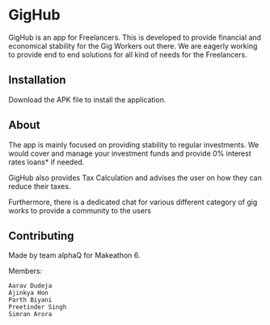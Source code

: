 # GigHub

GigHub is an app for Freelancers. This is developed to provide financial and economical stability for the Gig Workers out there. We are eagerly working to provide end to end solutions for all kind of needs for the Freelancers.

## Installation

Download the APK file to install the application.


## About
The app is mainly focused on providing stability to regular investments. We would cover and manage your investment funds and provide 0% interest rates loans* if needed. 

GigHub also provides Tax Calculation and advises the user on how they can reduce their taxes.

Furthermore, there is a dedicated chat for various different category of gig works to provide a community to the users


## Contributing
Made by team alphaQ for Makeathon 6.

Members: 

```
Aarav Dudeja
Ajinkya Hon
Parth Biyani
Preetinder Singh
Simran Arora
```
